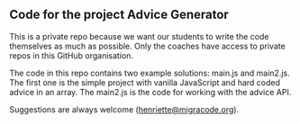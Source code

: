 ## Code for the project Advice Generator

This is a private repo because we want our students to write the code themselves as much as possible. Only the coaches have access to private repos in this GitHub organisation.

The code in this repo contains two example solutions: main.js and main2.js. The first one is the simple project with vanilla JavaScript and hard coded advice in an array. The main2.js is the code for working with the advice API.

Suggestions are always welcome (henriette@migracode.org). 